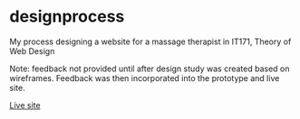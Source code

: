 # designprocess
My process designing a website for a massage therapist in IT171, Theory of Web Design

Note: feedback not provided until after design study was created based on wireframes. Feedback was then incorporated into the prototype and live site.

[Live site]("https://www.roryhackney.com/_prototype/")
